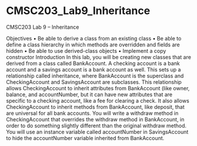 # CMSC203_Lab9_Inheritance

CMSC203 Lab 9 – Inheritance

Objectives
•	Be able to derive a class from an existing class
•	Be able to define a class hierarchy in which methods are overridden and fields are hidden
•	Be able to use derived-class objects
•	Implement a copy constructor
Introduction
In this lab, you will be creating new classes that are derived from a class called BankAccount. A checking account is a bank account and a savings account is a bank account as well. This sets up a relationship called inheritance, where BankAccount is the superclass and CheckingAccount and SavingsAccount are subclasses. This relationship allows CheckingAccount to inherit attributes from BankAccount (like owner, balance, and accountNumber, but it can have new attributes that are specific to a checking account, like a fee for clearing a check. It also allows CheckingAccount to inherit methods from BankAccount, like deposit, that are universal for all bank accounts. You will write a withdraw method in CheckingAccount that overrides the withdraw method in BankAccount, in order to do something slightly different than the original
withdraw method. You will use an instance variable called accountNumber in SavingsAccount to hide the accountNumber variable inherited from BankAccount.  
